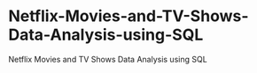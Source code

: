 # Netflix-Movies-and-TV-Shows-Data-Analysis-using-SQL
Netflix Movies and TV Shows Data Analysis using SQL

